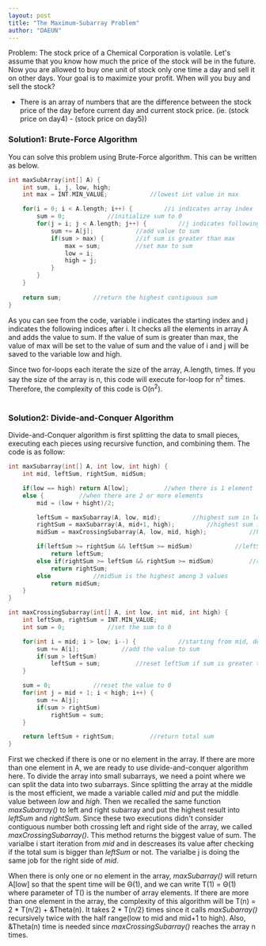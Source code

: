 ```yaml
---
layout: post
title: "The Maximum-Subarray Problem"
author: "DAEUN"
---
```


Problem: The stock price of a Chemical Corporation is volatile. Let's assume that you know how much the price of the stock will be in the future. Now you are allowed to buy one unit of stock only one time a day and sell it on other days. Your goal is to maximize your profit. When will you buy and sell the stock?

* There is an array of numbers that are the difference between the stock price of the day before current day and current stock price. (ie. (stock price on day4) - (stock price on day5))

### Solution1: Brute-Force Algorithm

You can solve this problem using Brute-Force algorithm. This can be written as below.

```c++
int maxSubArray(int[] A) {
	int sum, i, j, low, high;
    int max = INT.MIN_VALUE;			//lowest int value in max

	for(i = 0; i < A.length; i++) {			//i indicates array index
		sum = 0;			//initialize sum to 0
		for(j = i; j < A.length; j++) {			//j indicates following indices
			sum += A[j];			//add value to sum
			if(sum > max) {			//if sum is greater than max
				max = sum;			//set max to sum
				low = i;
				high = j;
			}
		}
	}
    
	return sum;			//return the highest contiguous sum
}
```

As you can see from the code, variable i indicates the starting index and j indicates the following indices after i. It checks all the elements in array A and adds the value to sum. If the value of sum is greater than max, the value of max will be set to the value of sum and the value of i and j will be saved to the variable low and high.

Since two for-loops each iterate the size of the array, A.length, times. If you say the size of the array is n, this code will execute for-loop for n<sup>2</sup> times. Therefore, the complexity of this code is O(n<sup>2</sup>).
<br><br>
### Solution2: Divide-and-Conquer Algorithm

Divide-and-Conquer algorithm is first splitting the data to small pieces, executing each pieces using recursive function, and combining them. The code is as follow:

```c++
int maxSubarray(int[] A, int low, int high) {
	int mid, leftSum, rightSum, midSum;

	if(low == high) return A[low];			//when there is 1 element
	else {			//when there are 2 or more elements
		mid = (low + hight)/2;

		leftSum = maxSubarray(A, low, mid);			//highest sum in left
		rightSum = maxSubarray(A, mid+1, high);			//highest sum in right
		midSum = maxCrossingSubarray(A, low, mid, high);			//highest sum crossing middle

		if(leftSum >= rightSum && leftSum >= midSum)			//leftSum is the highest among 3 values
			return leftSum;
		else if(rightSum >= leftSum && rightSum >= midSum)			//rightSum is the highest among 3 values
			return rightSum;
		else 			//midSum is the highest among 3 values
			return midSum;
	}
}

int maxCrossingSubarray(int[] A, int low, int mid, int high) {
	int leftSum, rightSum = INT.MIN_VALUE;
	int sum = 0;			//set the sum to 0

	for(int i = mid; i > low; i--) {			//starting from mid, decrease
		sum += A[i];			//add the value to sum
		if(sum > leftSum)
			leftSum = sum;			//reset leftSum if sum is greater than leftSum
	}

	sum = 0;			//reset the value to 0
	for(int j = mid + 1; i < high; i++) {
		sum += A[j];
		if(sum > rightSum)
			rightSum = sum;
	}

	return leftSum + rightSum;			//return total sum
}
```

First we checked if there is one or no element in the array. If there are more than one element in A, we are ready to use divide-and-conquer algorithm here. To divide the array into small subarrays, we need a point where we can split the data into two subarrays. Since splitting the array at the middle is the most efficient, we made a variable called _mid_ and put the middle value between _low_ and _high_. Then we recalled the same function _maxSubarray()_ to left and right subarray and put the highest result into _leftSum_ and _rightSum_. Since these two executions didn't consider contiguous number both crossing left and right side of the array, we called _maxCrossingSubarray()_. This method returns the biggest value of sum. The varialbe i start iteration from _mid_ and in descreases its value after checking if the total sum is bigger than _leftSum_ or not. The varialbe j is doing the same job for the right side of _mid_.

When there is only one or no element in the array, _maxSubarray()_ will return A[low] so that the spent time will be &Theta;(1), and we can write T(1) = &Theta;(1) where parameter of T() is the number of array elements. If there are more than one element in the array, the complexity of this algorithm will be T(n) = 2 * T(n/2) + &Theta(n). It takes 2 * T(n/2) times since it calls _maxSubarray()_ recursively twice with the half range(low to mid and mid+1 to high). Also, &Theta(n) time is needed since _maxCrossingSubarray()_ reaches the array n times.
